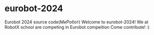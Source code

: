 # eurobot-2024
Eurobot 2024 source code(МиРобот)
Welcome to eurobot-2024!
We at RobotX school are competing in Eurobot compeition
Come contribute! :)
